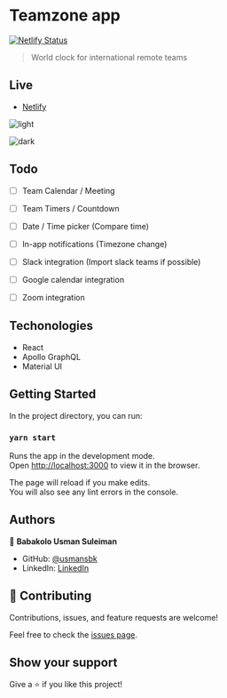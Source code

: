 # Teamzone app

[![Netlify Status](https://api.netlify.com/api/v1/badges/c3454703-7f38-4168-a291-e299e427959d/deploy-status)](https://app.netlify.com/sites/teamzone/deploys)

> World clock for international remote teams

## Live

- [Netlify](https://teamzone.netlify.app/)

![light](https://user-images.githubusercontent.com/10219539/206845301-5a6a52b6-0a27-480b-89cb-e7839860c9c6.png)

![dark](https://user-images.githubusercontent.com/10219539/206846049-bf665988-43b0-4bb8-879b-a90eb2cf69a4.png)

## Todo

- [ ] Team Calendar / Meeting

- [ ] Team Timers / Countdown

- [ ] Date / Time picker (Compare time)

- [ ] In-app notifications (Timezone change)

- [ ] Slack integration (Import slack teams if possible)

- [ ] Google calendar integration

- [ ] Zoom integration

## Techonologies

- React
- Apollo GraphQL
- Material UI

## Getting Started

In the project directory, you can run:

### `yarn start`

Runs the app in the development mode.\
Open [http://localhost:3000](http://localhost:3000) to view it in the browser.

The page will reload if you make edits.\
You will also see any lint errors in the console.

## Authors

👤 **Babakolo Usman Suleiman**

- GitHub: [@usmansbk](https://github.com/usmansbk)
- LinkedIn: [LinkedIn](https://www.linkedin.com/in/usmansbk/)

## 🤝 Contributing

Contributions, issues, and feature requests are welcome!

Feel free to check the [issues page](../../issues/).

## Show your support

Give a ⭐️ if you like this project!
